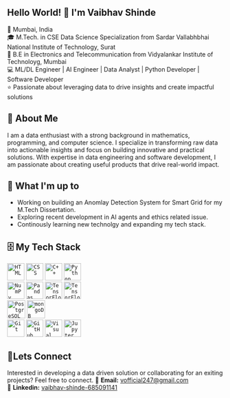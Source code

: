 ## Hello World! 👋 I'm Vaibhav Shinde  
📍 Mumbai, India  
🎓 M.Tech. in CSE Data Science Specialization from Sardar Vallabhbhai National Institute of Technology, Surat  
📘 B.E in Electronics and Telecommunication from Vidyalankar Institute of Technoloyg, Mumbai  
💻 ML/DL Engineer | AI Engineer | Data Analyst | Python Developer | Software Developer  
⭐ Passionate about leveraging data to drive insights and create impactful solutions  
  
## 📂 About Me
I am a data enthusiast with a strong background in mathematics, programming, and computer science. I specialize in transforming raw data into actionable insights and focus on building innovative and practical solutions. With expertise in data engineering and software development, I am passionate about creating useful products that drive real-world impact.  

## 🚧 What I'm up to  
- Working on building an Anomlay Detection System for Smart Grid for my M.Tech Dissertation.
- Exploring recent development in AI agents and ethics related issue. 
- Continously learning new technolgy and expanding my tech stack.  

## 🗄 My Tech Stack
<div>
	<code><img width="40" src="https://raw.githubusercontent.com/marwin1991/profile-technology-icons/refs/heads/main/icons/html.png" alt="HTML" title="HTML"/></code>
	<code><img width="40" src="https://raw.githubusercontent.com/marwin1991/profile-technology-icons/refs/heads/main/icons/css.png" alt="CSS" title="CSS"/></code>
	<code><img width="40" src="https://raw.githubusercontent.com/marwin1991/profile-technology-icons/refs/heads/main/icons/c++.png" alt="C++" title="C++"/></code>
	<code><img width="40" src="https://raw.githubusercontent.com/marwin1991/profile-technology-icons/refs/heads/main/icons/python.png" alt="Python" title="Python"/></code>
</div>   
<div >
	<code><img width="40" src="https://raw.githubusercontent.com/marwin1991/profile-technology-icons/refs/heads/main/icons/numpy.png" alt="NumPy" title="NumPy"/></code>
	<code><img width="40" src="https://raw.githubusercontent.com/marwin1991/profile-technology-icons/refs/heads/main/icons/pandas.png" alt="Pandas" title="Pandas"/></code>
	<code><img width="40" src="https://raw.githubusercontent.com/marwin1991/profile-technology-icons/refs/heads/main/icons/tensorflow.png" alt="TensorFlow" title="TensorFlow"/></code>
  <code><img width="40" src="https://skillicons.dev/icons?i=sklearn" alt="TensorFlow" title="TensorFlow"/></code>
</div>  
<div >
	<code><img width="42" src="https://raw.githubusercontent.com/marwin1991/profile-technology-icons/refs/heads/main/icons/postgresql.png" alt="PostgreSQL" title="PostgreSQL"/></code>
	<code><img width="42" src="https://raw.githubusercontent.com/marwin1991/profile-technology-icons/refs/heads/main/icons/mongodb.png" alt="mongoDB" title="mongoDB"/></code>
</div>
<div >
	<code><img width="40" src="https://raw.githubusercontent.com/marwin1991/profile-technology-icons/refs/heads/main/icons/git.png" alt="Git" title="Git"/></code>
	<code><img width="40" src="https://raw.githubusercontent.com/marwin1991/profile-technology-icons/refs/heads/main/icons/github.png" alt="GitHub" title="GitHub"/></code>
	<code><img width="40" src="https://raw.githubusercontent.com/marwin1991/profile-technology-icons/refs/heads/main/icons/visual_studio_code.png" alt="Visual Studio Code" title="Visual Studio Code"/></code>
	<code><img width="40" src="https://raw.githubusercontent.com/marwin1991/profile-technology-icons/refs/heads/main/icons/jupyter_notebook.png" alt="Jupyter Notebook" title="Jupyter Notebook"/></code>
</div>  

## 🤝Lets Connect
Interested in developing a data driven solution or collaborating for an exiting projects? Feel free to connect.
📧 **Email:** [vofficial247@gmail.com](vofficial247@gmail.com)  
🔗 **Linkedin:** [vaibhav-shinde-685091141](https://www.linkedin.com/in/vaibhav-shinde-685091141/)  
